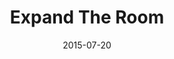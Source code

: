 ---
layout: post
title:  "Expand The Room"
date:   2015-07-20
site_url:   "http://www.expandtheroom.com"
categories: responsive mobile front-end
project_type: website
---
